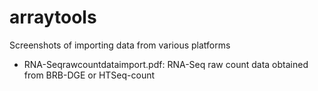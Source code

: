 arraytools
==========

Screenshots of importing data from various platforms

* RNA-Seqrawcountdataimport.pdf: RNA-Seq raw count data obtained from BRB-DGE or HTSeq-count

